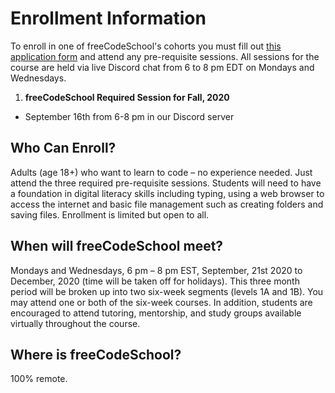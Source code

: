 # Enrollment Information

To enroll in one of freeCodeSchool's cohorts you must fill out [this application form](https://forms.gle/8XM8VnG3ZVJMorwv6) and attend any pre-requisite sessions.
All sessions for the course are held via live Discord chat from 6 to 8 pm EDT on Mondays and Wednesdays.

1. **freeCodeSchool Required Session for Fall, 2020**
 
* September 16th from 6-8 pm in our Discord server

## Who Can Enroll?
Adults (age 18+) who want to learn to code – no experience needed. Just attend the three required pre-requisite sessions. Students will need to have a foundation in digital literacy skills including typing, using a web browser to access the internet and basic file management such as creating folders and saving files. Enrollment is limited but open to all.

## When will freeCodeSchool meet?
Mondays and Wednesdays, 6 pm – 8 pm EST, September, 21st 2020 to December, 2020 (time will be taken off for holidays). This three month period will be broken up into two six-week segments (levels 1A and 1B). You may attend one or both of the six-week courses. In addition, students are encouraged to attend tutoring, mentorship, and study groups available virtually throughout the course.

## Where is freeCodeSchool?
100% remote.
